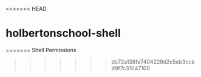 <<<<<<< HEAD
# holbertonschool-shell
=======
Shell Permissions
>>>>>>> dc72a138fe7404229d2c5eb3ccbd9f7c31047100
